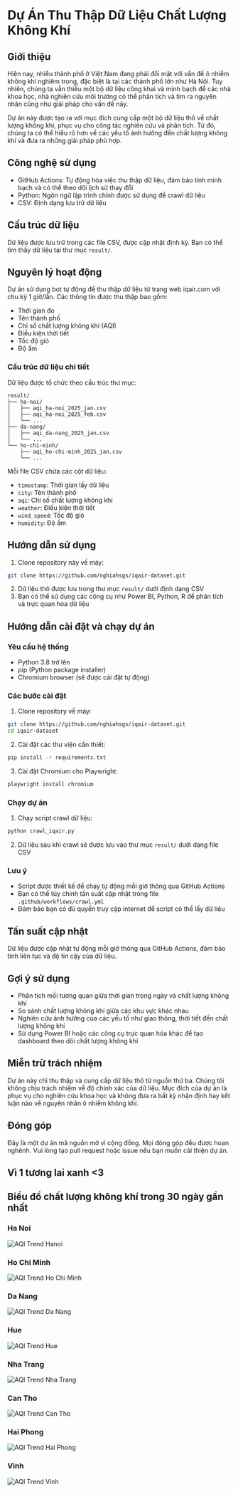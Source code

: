 # Dự Án Thu Thập Dữ Liệu Chất Lượng Không Khí

## Giới thiệu

Hiện nay, nhiều thành phố ở Việt Nam đang phải đối mặt với vấn đề ô nhiễm không khí nghiêm trọng, đặc biệt là tại các thành phố lớn như Hà Nội. Tuy nhiên, chúng ta vẫn thiếu một bộ dữ liệu công khai và minh bạch để các nhà khoa học, nhà nghiên cứu môi trường có thể phân tích và tìm ra nguyên nhân cũng như giải pháp cho vấn đề này.

Dự án này được tạo ra với mục đích cung cấp một bộ dữ liệu thô về chất lượng không khí, phục vụ cho công tác nghiên cứu và phân tích. Từ đó, chúng ta có thể hiểu rõ hơn về các yếu tố ảnh hưởng đến chất lượng không khí và đưa ra những giải pháp phù hợp.

## Công nghệ sử dụng

- GitHub Actions: Tự động hóa việc thu thập dữ liệu, đảm bảo tính minh bạch và có thể theo dõi lịch sử thay đổi
- Python: Ngôn ngữ lập trình chính được sử dụng để crawl dữ liệu
- CSV: Định dạng lưu trữ dữ liệu

## Cấu trúc dữ liệu

Dữ liệu được lưu trữ trong các file CSV, được cập nhật định kỳ. Bạn có thể tìm thấy dữ liệu tại thư mục `result/`.

## Nguyên lý hoạt động

Dự án sử dụng bot tự động để thu thập dữ liệu từ trang web iqair.com với chu kỳ 1 giờ/lần. Các thông tin được thu thập bao gồm:
- Thời gian đo
- Tên thành phố
- Chỉ số chất lượng không khí (AQI)
- Điều kiện thời tiết
- Tốc độ gió
- Độ ẩm

### Cấu trúc dữ liệu chi tiết

Dữ liệu được tổ chức theo cấu trúc thư mục:
```
result/
├── ha-noi/
│   ├── aqi_ha-noi_2025_jan.csv
│   ├── aqi_ha-noi_2025_feb.csv
│   └── ...
├── da-nang/
│   ├── aqi_da-nang_2025_jan.csv
│   └── ...
└── ho-chi-minh/
    ├── aqi_ho-chi-minh_2025_jan.csv
    └── ...
```

Mỗi file CSV chứa các cột dữ liệu:
- `timestamp`: Thời gian lấy dữ liệu
- `city`: Tên thành phố
- `aqi`: Chỉ số chất lượng không khí
- `weather`: Điều kiện thời tiết
- `wind_speed`: Tốc độ gió
- `humidity`: Độ ẩm

## Hướng dẫn sử dụng

1. Clone repository này về máy:
```bash
git clone https://github.com/nghiahsgs/iqair-dataset.git
```

2. Dữ liệu thô được lưu trong thư mục `result/` dưới định dạng CSV
3. Bạn có thể sử dụng các công cụ như Power BI, Python, R để phân tích và trực quan hóa dữ liệu

## Hướng dẫn cài đặt và chạy dự án

### Yêu cầu hệ thống
- Python 3.8 trở lên
- pip (Python package installer)
- Chromium browser (sẽ được cài đặt tự động)

### Các bước cài đặt

1. Clone repository về máy:
```bash
git clone https://github.com/nghiahsgs/iqair-dataset.git
cd iqair-dataset
```

2. Cài đặt các thư viện cần thiết:
```bash
pip install -r requirements.txt
```

3. Cài đặt Chromium cho Playwright:
```bash
playwright install chromium
```

### Chạy dự án

1. Chạy script crawl dữ liệu:
```bash
python crawl_iqair.py
```

2. Dữ liệu sau khi crawl sẽ được lưu vào thư mục `result/` dưới dạng file CSV

### Lưu ý
- Script được thiết kế để chạy tự động mỗi giờ thông qua GitHub Actions
- Bạn có thể tùy chỉnh tần suất cập nhật trong file `.github/workflows/crawl.yml`
- Đảm bảo bạn có đủ quyền truy cập internet để script có thể lấy dữ liệu

## Tần suất cập nhật

Dữ liệu được cập nhật tự động mỗi giờ thông qua GitHub Actions, đảm bảo tính liên tục và độ tin cậy của dữ liệu.

## Gợi ý sử dụng

- Phân tích mối tương quan giữa thời gian trong ngày và chất lượng không khí
- So sánh chất lượng không khí giữa các khu vực khác nhau
- Nghiên cứu ảnh hưởng của các yếu tố như giao thông, thời tiết đến chất lượng không khí
- Sử dụng Power BI hoặc các công cụ trực quan hóa khác để tạo dashboard theo dõi chất lượng không khí

## Miễn trừ trách nhiệm

Dự án này chỉ thu thập và cung cấp dữ liệu thô từ nguồn thứ ba. Chúng tôi không chịu trách nhiệm về độ chính xác của dữ liệu. Mục đích của dự án là phục vụ cho nghiên cứu khoa học và không đưa ra bất kỳ nhận định hay kết luận nào về nguyên nhân ô nhiễm không khí.

## Đóng góp

Đây là một dự án mã nguồn mở vì cộng đồng. Mọi đóng góp đều được hoan nghênh. Vui lòng tạo pull request hoặc issue nếu bạn muốn cải thiện dự án.

## Vì 1 tương lai xanh <3

## Biểu đồ chất lượng không khí trong 30 ngày gần nhất

### Ha Noi
<!-- HANOI_CHART_START -->
![AQI Trend Hanoi](charts/aqi_trend_ha-noi.png)
<!-- HANOI_CHART_END -->

### Ho Chi Minh
<!-- HCMC_CHART_START -->
![AQI Trend Ho Chi Minh](charts/aqi_trend_ho-chi-minh.png)
<!-- HCMC_CHART_END -->

### Da Nang
<!-- DANANG_CHART_START -->
![AQI Trend Da Nang](charts/aqi_trend_da-nang.png)
<!-- DANANG_CHART_END -->

### Hue
<!-- HUE_CHART_START -->
![AQI Trend Hue](charts/aqi_trend_hue.png)
<!-- HUE_CHART_END -->

### Nha Trang
<!-- NHATRANG_CHART_START -->
![AQI Trend Nha Trang](charts/aqi_trend_nha-trang.png)
<!-- NHATRANG_CHART_END -->

### Can Tho
<!-- CANTHO_CHART_START -->
![AQI Trend Can Tho](charts/aqi_trend_can-tho.png)
<!-- CANTHO_CHART_END -->

### Hai Phong
<!-- HAIPHONG_CHART_START -->
![AQI Trend Hai Phong](charts/aqi_trend_hai-phong.png)
<!-- HAIPHONG_CHART_END -->

### Vinh
<!-- VINH_CHART_START -->
![AQI Trend Vinh](charts/aqi_trend_vinh.png)
<!-- VINH_CHART_END -->
